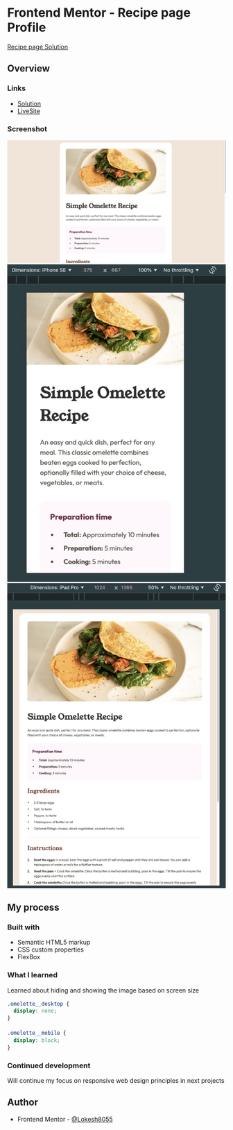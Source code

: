 # Frontend Mentor - Recipe page Profile

[Recipe page Solution](https://www.frontendmentor.io/challenges/recipe-page-KiTsR8QQKm)

## Overview

### Links

- [Solution](https://github.com/Lokesh8055/social-link-profile)
- [LiveSite](https://social-link-profile-lp.netlify.app)

### Screenshot

![Desktop](./screenshot/desktop.jpg)
![Mobile](./screenshot/mobile.jpg)
![Tablet](./screenshot/tablet.jpg)

## My process

### Built with

- Semantic HTML5 markup
- CSS custom properties
- FlexBox

### What I learned

Learned about hiding and showing the image based on screen size

```css
.omelette__desktop {
  display: none;
}

.omelette__mobile {
  display: block;
}
```

### Continued development

Will continue my focus on responsive web design principles in next projects

## Author

- Frontend Mentor - [@Lokesh8055](https://www.frontendmentor.io/profile/Lokesh8055)
